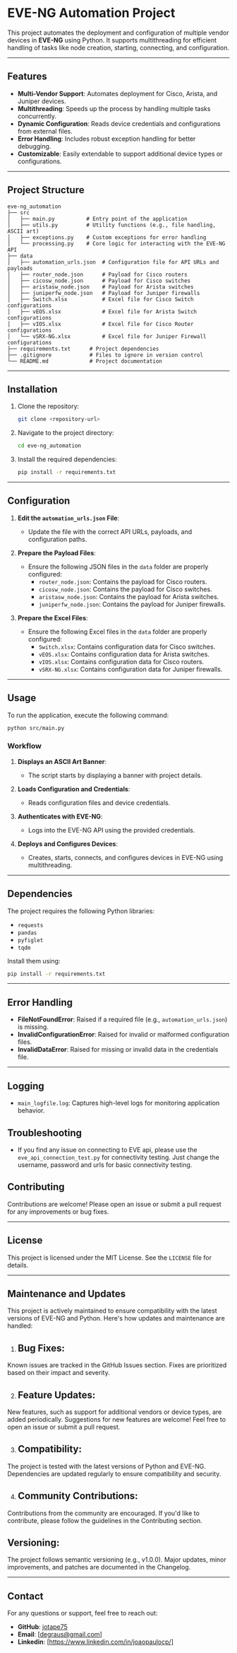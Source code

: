 # **EVE-NG Automation Project**

This project automates the deployment and configuration of multiple vendor devices in **EVE-NG** using Python. It supports multithreading for efficient handling of tasks like node creation, starting, connecting, and configuration.

---

## **Features**

- **Multi-Vendor Support**: Automates deployment for Cisco, Arista, and Juniper devices.
- **Multithreading**: Speeds up the process by handling multiple tasks concurrently.
- **Dynamic Configuration**: Reads device credentials and configurations from external files.
- **Error Handling**: Includes robust exception handling for better debugging.
- **Customizable**: Easily extendable to support additional device types or configurations.

---

## **Project Structure**

```
eve-ng_automation
├── src
│   ├── main.py          # Entry point of the application
│   ├── utils.py         # Utility functions (e.g., file handling, ASCII art)
│   ├── exceptions.py    # Custom exceptions for error handling
│   └── processing.py    # Core logic for interacting with the EVE-NG API
├── data
│   ├── automation_urls.json  # Configuration file for API URLs and payloads
│   ├── router_node.json      # Payload for Cisco routers
│   ├── cicosw_node.json      # Payload for Cisco switches
│   ├── aristasw_node.json    # Payload for Arista switches
│   ├── juniperfw_node.json   # Payload for Juniper firewalls
│   ├── Switch.xlsx           # Excel file for Cisco Switch configurations
│   ├── vEOS.xlsx             # Excel file for Arista Switch configurations
│   ├── vIOS.xlsx             # Excel file for Cisco Router configurations
│   └── vSRX-NG.xlsx          # Excel file for Juniper Firewall configurations
├── requirements.txt      # Project dependencies
├── .gitignore            # Files to ignore in version control
└── README.md             # Project documentation
```

---

## **Installation**

1. Clone the repository:
   ```bash
   git clone <repository-url>
   ```
2. Navigate to the project directory:
   ```bash
   cd eve-ng_automation
   ```
3. Install the required dependencies:
   ```bash
   pip install -r requirements.txt
   ```

---

## **Configuration**

1. **Edit the `automation_urls.json` File**:
   - Update the file with the correct API URLs, payloads, and configuration paths.

2. **Prepare the Payload Files**:
   - Ensure the following JSON files in the `data` folder are properly configured:
     - `router_node.json`: Contains the payload for Cisco routers.
     - `cicosw_node.json`: Contains the payload for Cisco switches.
     - `aristasw_node.json`: Contains the payload for Arista switches.
     - `juniperfw_node.json`: Contains the payload for Juniper firewalls.

3. **Prepare the Excel Files**:
   - Ensure the following Excel files in the `data` folder are properly configured:
     - `Switch.xlsx`: Contains configuration data for Cisco switches.
     - `vEOS.xlsx`: Contains configuration data for Arista switches.
     - `vIOS.xlsx`: Contains configuration data for Cisco routers.
     - `vSRX-NG.xlsx`: Contains configuration data for Juniper firewalls.

---

## **Usage**

To run the application, execute the following command:

```bash
python src/main.py
```

### **Workflow**

1. **Displays an ASCII Art Banner**:
   - The script starts by displaying a banner with project details.

2. **Loads Configuration and Credentials**:
   - Reads configuration files and device credentials.

3. **Authenticates with EVE-NG**:
   - Logs into the EVE-NG API using the provided credentials.

4. **Deploys and Configures Devices**:
   - Creates, starts, connects, and configures devices in EVE-NG using multithreading.

---

## **Dependencies**

The project requires the following Python libraries:

- `requests`
- `pandas`
- `pyfiglet`
- `tqdm`

Install them using:
```bash
pip install -r requirements.txt
```

---

## **Error Handling**

- **FileNotFoundError**: Raised if a required file (e.g., `automation_urls.json`) is missing.
- **InvalidConfigurationError**: Raised for invalid or malformed configuration files.
- **InvalidDataError**: Raised for missing or invalid data in the credentials file.

---

## **Logging**

- `main_logfile.log`: Captures high-level logs for monitoring application behavior.

## **Troubleshooting**

- If you find any issue on connecting to EVE api, please use the `eve_api_connection_test.py` for connectivity testing. Just change the username, password and urls for basic connectivity testing.

## **Contributing**

Contributions are welcome! Please open an issue or submit a pull request for any improvements or bug fixes.

---

## **License**

This project is licensed under the MIT License. See the `LICENSE` file for details.

---

## **Maintenance and Updates**

This project is actively maintained to ensure compatibility with the latest versions of EVE-NG and Python. Here's how updates and maintenance are handled:

1. ## **Bug Fixes**:

Known issues are tracked in the GitHub Issues section.
Fixes are prioritized based on their impact and severity.

2. ## **Feature Updates**:


New features, such as support for additional vendors or device types, are added periodically.
Suggestions for new features are welcome! Feel free to open an issue or submit a pull request.

3. ## **Compatibility**:

The project is tested with the latest versions of Python and EVE-NG.
Dependencies are updated regularly to ensure compatibility and security.

4. ## **Community Contributions**:

Contributions from the community are encouraged. If you'd like to contribute, please follow the guidelines in the Contributing section.

## **Versioning**:

The project follows semantic versioning (e.g., v1.0.0).
Major updates, minor improvements, and patches are documented in the Changelog.

---

## **Contact**

For any questions or support, feel free to reach out:

- **GitHub**: [jotape75](https://github.com/jotape75)
- **Email**: [degraus@gmail.com]
- **Linkedin**: [https://www.linkedin.com/in/joaopaulocp/]